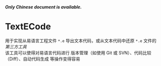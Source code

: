 ***Only Chinese document is available.***

# TextECode
用于实现从易语言工程文件 `*.e` 导出文本代码，或从文本代码中还原 `*.e` 文件的 *第三方工具*  
该工具可以使得对易语言代码进行 版本管理（如使用 Git 或 SVN）、代码比较（Diff）、自动代码生成 等操作变得容易  